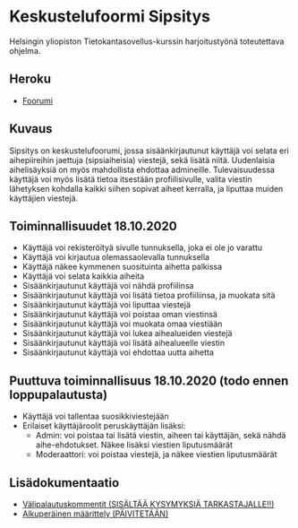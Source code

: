 # Keskustelufoormi Sipsitys

Helsingin yliopiston Tietokantasovellus-kurssin harjoitustyönä toteutettava ohjelma.

## Heroku

* [Foorumi](https://tsoha2020-foorumi.herokuapp.com/)

## Kuvaus

Sipsitys on keskustelufoorumi, jossa sisäänkirjautunut käyttäjä voi selata eri aihepiireihin jaettuja (sipsiaiheisia) viestejä, sekä lisätä niitä.
Uudenlaisia aihelisäyksiä on myös mahdollista ehdottaa admineille. Tulevaisuudessa käyttäjä voi myös lisätä tietoa itsestään profiilisivulle, valita viestin lähetyksen kohdalla kaikki siihen sopivat aiheet kerralla, ja liputtaa muiden käyttäjien viestejä.

## Toiminnallisuudet 18.10.2020

* Käyttäjä voi rekisteröityä sivulle tunnuksella, joka ei ole jo varattu
* Käyttäjä voi kirjautua olemassaolevalla tunnuksella
* Käyttäjä näkee kymmenen suosituinta aihetta palkissa
* Käyttäjä voi selata kaikkia aiheita
* Sisäänkirjautunut käyttäjä voi nähdä profiilinsa
* Sisäänkirjautunut käyttäjä voi lisätä tietoa profiiliinsa, ja muokata sitä
* Sisäänkirjautunut käyttäjä voi liputtaa viestejä
* Sisäänkirjautunut käyttäjä voi poistaa oman viestinsä
* Sisäänkirjautunut käyttäjä voi muokata omaa viestiään
* Sisäänkirjautunut käyttäjä voi lukea aihealueiden viestejä
* Sisäänkirjautunut käyttäjä voi lisätä aihealueelle viestin
* Sisäänkirjautunut käyttäjä voi ehdottaa uutta aihetta

## Puuttuva toiminnallisuus 18.10.2020 (todo ennen loppupalautusta)

* Käyttäjä voi tallentaa suosikkiviestejään
* Erilaiset käyttäjäroolit peruskäyttäjän lisäksi:
    * Admin: voi poistaa tai lisätä viestin, aiheen tai käyttäjän,
    sekä nähdä aihe-ehdotukset. Näkee lisäksi viestien liputusmäärät
    * Moderaattori: voi poistaa viestejä, ja näkee viestien liputusmäärät

## Lisädokumentaatio

* [Välipalautuskommentit (SISÄLTÄÄ KYSYMYKSIÄ TARKASTAJALLE!!)](/docs/valipalautukset.md)
* [Alkuperäinen määrittely (PÄIVITETÄÄN)](/docs/maarittelydoc.md)
